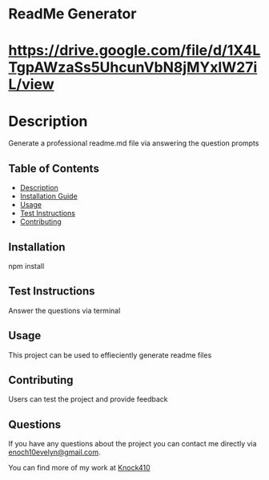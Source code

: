 # ReadMe Generator

# https://drive.google.com/file/d/1X4LTgpAWzaSs5UhcunVbN8jMYxlW27iL/view
    
# Description

Generate a professional readme.md file via answering the question prompts 

## Table of Contents

* [Description](#description)
* [Installation Guide](#installation)
* [Usage](#usage)
* [Test Instructions](#test)
* [Contributing](#contributing)


## Installation

npm install

## Test Instructions

Answer the questions via terminal 

## Usage

This project can be used to effieciently generate readme files 

## Contributing

Users can test the project and provide feedback 

## Questions
    
If you have any questions about the project you can contact me directly via enoch10evelyn@gmail.com. 

You can find more of my work at [Knock410](#https://github.com/Knock410)   
    
